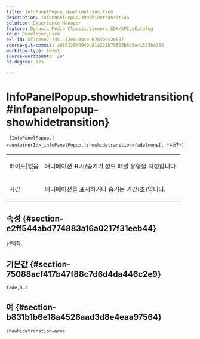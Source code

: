 ```yaml
---
title: InfoPanelPopup.showhidetransition
description: InfoPanelPopup.showhidetransition
solution: Experience Manager
feature: Dynamic Media Classic,Viewers,SDK/API,eCatalog
role: Developer,User
exl-id: 5f7ce5e7-7351-42e0-88ce-6783b5c2e507
source-git-commit: a919130f0940d81a221b79563b6b3e41533ba788
workflow-type: tm+mt
source-wordcount: '29'
ht-degree: 17%

---
```


# InfoPanelPopup.showhidetransition{#infopanelpopup-showhidetransition}

` [InfoPanelPopup.|<containerId>_infoPanelPopup.]showhidetranstion=fade|none[, *`시간`*]`

<table id="table_863763B730A949AA8C0E11E6F8461E3A"> 
 <tbody> 
  <tr> 
   <td colname="col1"> <p><span class="codeph"> 페이드|없음</span> </p> </td> 
   <td colname="col2"> <p> 애니메이션 표시/숨기기 정보 패널 유형을 지정합니다. </p> </td> 
  </tr> 
  <tr> 
   <td> <p> <span class="codeph"><span class="varname"> 시간</span></span> </p> </td> 
   <td> <p> 애니메이션을 표시하거나 숨기는 기간(초)입니다. </p> </td> 
  </tr> 
 </tbody> 
</table>

## 속성 {#section-e2ff544abd774883a16a0217f31eeb44}

선택적.

## 기본값 {#section-75088acf417b47f88c7d6d4da446c2e9}

`fade,0.3`

## 예 {#section-b831b1b6e18a4526aad3d8e4eaa97564}

`showhidetranstion=none`
